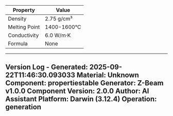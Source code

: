 | Property | Value |
|----------|-------|
| Density | 2.75 g/cm³ |
| Melting Point | 1400-1600°C |
| Conductivity | 6.0 W/m·K |
| Formula | None |


---
Version Log - Generated: 2025-09-22T11:46:30.093033
Material: Unknown
Component: propertiestable
Generator: Z-Beam v1.0.0
Component Version: 2.0.0
Author: AI Assistant
Platform: Darwin (3.12.4)
Operation: generation
---